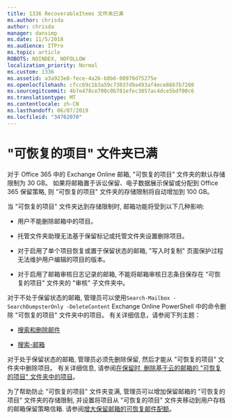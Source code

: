 ```yaml
---
title: 1336 RecoverableItems 文件夹已满
ms.author: chrisda
author: chrisda
manager: dansimp
ms.date: 11/5/2018
ms.audience: ITPro
ms.topic: article
ROBOTS: NOINDEX, NOFOLLOW
localization_priority: Normal
ms.custom: 1336
ms.assetid: a3a923e8-fece-4a26-b8b6-00970d75275e
ms.openlocfilehash: cfcc69c1b3a59c73037d9a493af4ece86b7b7208
ms.sourcegitcommit: 4b7e478ce700c0b781efec3857ac4dce5bdf00c6
ms.translationtype: MT
ms.contentlocale: zh-CN
ms.lasthandoff: 06/07/2019
ms.locfileid: "34762070"
---
```

# <a name="the-recoverable-items-folder-is-full"></a>"可恢复的项目" 文件夹已满

对于 Office 365 中的 Exchange Online 邮箱, "可恢复的项目" 文件夹的默认存储限制为 30 GB。 如果将邮箱置于诉讼保留、电子数据展示保留或分配到 Office 365 保留策略, 则 "可恢复的项目" 文件夹的存储限制将自动增加到 100 GB。

当 "可恢复的项目" 文件夹达到存储限制时, 邮箱功能将受到以下几种影响:

- 用户不能删除邮箱中的项目。

- 托管文件夹助理无法基于保留标记或托管文件夹设置删除项目。

- 对于启用了单个项目恢复或置于保留状态的邮箱, "写入时复制" 页面保护过程无法维护用户编辑的项目的版本。

- 对于启用了邮箱审核日志记录的邮箱, 不能将邮箱审核日志条目保存在 "可恢复的项目" 文件夹的 "审核" 子文件夹中。

对于不处于保留状态的邮箱, 管理员可以使用`Search-Mailbox -SearchDumpsterOnly -DeleteContent` Exchange Online PowerShell 中的命令删除 "可恢复的项目" 文件夹中的项目。 有关详细信息，请参阅下列主题： 

- [搜索和删除邮件](https://docs.microsoft.com/office365/securitycompliance/search-for-and-delete-messagesadmin-help)

- [搜索-邮箱](https://docs.microsoft.com/powershell/module/exchange/mailboxes/Search-Mailbox)

对于处于保留状态的邮箱, 管理员必须先删除保留, 然后才能从 "可恢复的项目" 文件夹中删除项目。 有关详细信息, 请参阅[在保留时, 删除基于云的邮箱的 "可恢复的项目" 文件夹中的项目](https://docs.microsoft.com/office365/securitycompliance/delete-items-in-the-recoverable-items-folder-of-mailboxes-on-hold)。

为了帮助防止 "可恢复的项目" 文件夹变满, 管理员可以增加保留邮箱的 "可恢复的项目" 文件夹的存储限制, 并设置将项目从 "可恢复的项目" 文件夹移动到用户存档的邮箱保留策略信箱. 请参阅[增大保留邮箱的可恢复邮件配额](https://docs.microsoft.com/office365/securitycompliance/increase-the-recoverable-quota-for-mailboxes-on-hold)。

